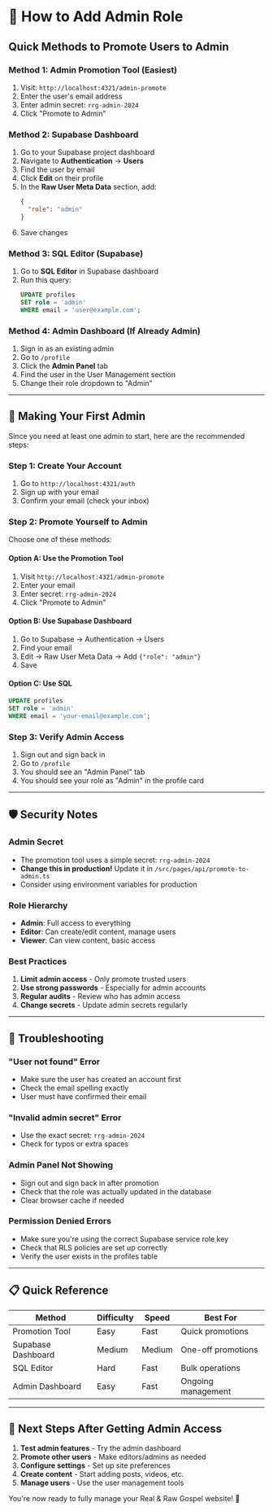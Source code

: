 # 🔧 How to Add Admin Role

## Quick Methods to Promote Users to Admin

### **Method 1: Admin Promotion Tool (Easiest)**
1. Visit: `http://localhost:4321/admin-promote`
2. Enter the user's email address
3. Enter admin secret: `rrg-admin-2024`
4. Click "Promote to Admin"

### **Method 2: Supabase Dashboard**
1. Go to your Supabase project dashboard
2. Navigate to **Authentication** → **Users**
3. Find the user by email
4. Click **Edit** on their profile
5. In the **Raw User Meta Data** section, add:
   ```json
   {
     "role": "admin"
   }
   ```
6. Save changes

### **Method 3: SQL Editor (Supabase)**
1. Go to **SQL Editor** in Supabase dashboard
2. Run this query:
   ```sql
   UPDATE profiles 
   SET role = 'admin' 
   WHERE email = 'user@example.com';
   ```

### **Method 4: Admin Dashboard (If Already Admin)**
1. Sign in as an existing admin
2. Go to `/profile`
3. Click the **Admin Panel** tab
4. Find the user in the User Management section
5. Change their role dropdown to "Admin"

---

## 🔐 **Making Your First Admin**

Since you need at least one admin to start, here are the recommended steps:

### **Step 1: Create Your Account**
1. Go to `http://localhost:4321/auth`
2. Sign up with your email
3. Confirm your email (check your inbox)

### **Step 2: Promote Yourself to Admin**
Choose one of these methods:

#### **Option A: Use the Promotion Tool**
1. Visit `http://localhost:4321/admin-promote`
2. Enter your email
3. Enter secret: `rrg-admin-2024`
4. Click "Promote to Admin"

#### **Option B: Use Supabase Dashboard**
1. Go to Supabase → Authentication → Users
2. Find your email
3. Edit → Raw User Meta Data → Add `{"role": "admin"}`
4. Save

#### **Option C: Use SQL**
```sql
UPDATE profiles 
SET role = 'admin' 
WHERE email = 'your-email@example.com';
```

### **Step 3: Verify Admin Access**
1. Sign out and sign back in
2. Go to `/profile`
3. You should see an "Admin Panel" tab
4. You should see your role as "Admin" in the profile card

---

## 🛡️ **Security Notes**

### **Admin Secret**
- The promotion tool uses a simple secret: `rrg-admin-2024`
- **Change this in production!** Update it in `/src/pages/api/promote-to-admin.ts`
- Consider using environment variables for production

### **Role Hierarchy**
- **Admin**: Full access to everything
- **Editor**: Can create/edit content, manage users
- **Viewer**: Can view content, basic access

### **Best Practices**
1. **Limit admin access** - Only promote trusted users
2. **Use strong passwords** - Especially for admin accounts
3. **Regular audits** - Review who has admin access
4. **Change secrets** - Update admin secrets regularly

---

## 🚨 **Troubleshooting**

### **"User not found" Error**
- Make sure the user has created an account first
- Check the email spelling exactly
- User must have confirmed their email

### **"Invalid admin secret" Error**
- Use the exact secret: `rrg-admin-2024`
- Check for typos or extra spaces

### **Admin Panel Not Showing**
- Sign out and sign back in after promotion
- Check that the role was actually updated in the database
- Clear browser cache if needed

### **Permission Denied Errors**
- Make sure you're using the correct Supabase service role key
- Check that RLS policies are set up correctly
- Verify the user exists in the profiles table

---

## 📋 **Quick Reference**

| Method | Difficulty | Speed | Best For |
|--------|------------|-------|----------|
| Promotion Tool | Easy | Fast | Quick promotions |
| Supabase Dashboard | Medium | Medium | One-off promotions |
| SQL Editor | Hard | Fast | Bulk operations |
| Admin Dashboard | Easy | Fast | Ongoing management |

---

## 🎯 **Next Steps After Getting Admin Access**

1. **Test admin features** - Try the admin dashboard
2. **Promote other users** - Make editors/admins as needed
3. **Configure settings** - Set up site preferences
4. **Create content** - Start adding posts, videos, etc.
5. **Manage users** - Use the user management tools

You're now ready to fully manage your Real & Raw Gospel website! 🚀


